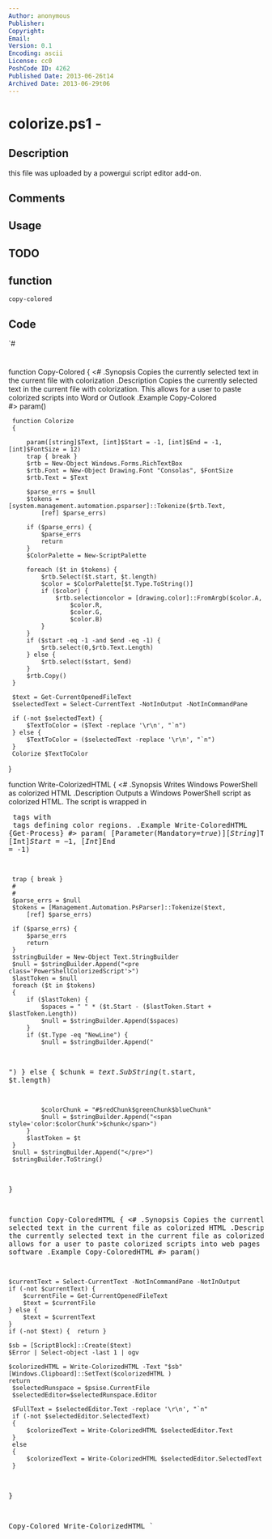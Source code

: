 ```yaml
---
Author: anonymous
Publisher: 
Copyright: 
Email: 
Version: 0.1
Encoding: ascii
License: cc0
PoshCode ID: 4262
Published Date: 2013-06-26t14
Archived Date: 2013-06-29t06
---
```


# colorize.ps1 - 

## Description

this file was uploaded by a powergui script editor add-on.

## Comments



## Usage



## TODO



## function

`copy-colored`

## Code

`#
 #
 function Copy-Colored
 {
     <#
     .Synopsis
         Copies the currently selected text in the current file with colorization
     .Description
         Copies the currently selected text in the current file with colorization.
         This allows for a user to paste colorized scripts into Word or Outlook
     .Example
         Copy-Colored  
     #>
     param()
     
     function Colorize
     {
 
         param([string]$Text, [int]$Start = -1, [int]$End = -1, [int]$FontSize = 12)
         trap { break }
         $rtb = New-Object Windows.Forms.RichTextBox    
         $rtb.Font = New-Object Drawing.Font "Consolas", $FontSize 
         $rtb.Text = $Text
 
         $parse_errs = $null
         $tokens = [system.management.automation.psparser]::Tokenize($rtb.Text,
             [ref] $parse_errs)
 
         if ($parse_errs) {
             $parse_errs
             return
         }
         $ColorPalette = New-ScriptPalette 
 
         foreach ($t in $tokens) {
             $rtb.Select($t.start, $t.length)
             $color = $ColorPalette[$t.Type.ToString()]            
             if ($color) {
                 $rtb.selectioncolor = [drawing.color]::FromArgb($color.A, 
                     $color.R, 
                     $color.G, 
                     $color.B)
             }
         }
         if ($start -eq -1 -and $end -eq -1) {
             $rtb.select(0,$rtb.Text.Length)
         } else {
             $rtb.select($start, $end)
         }
         $rtb.Copy()
     }
     
     $text = Get-CurrentOpenedFileText    
     $selectedText = Select-CurrentText -NotInOutput -NotInCommandPane
            
     if (-not $selectedText) {
         $TextToColor = ($Text -replace '\r\n', "`n")
     } else {        
         $TextToColor = ($selectedText -replace '\r\n', "`n")
     }
     Colorize $TextToColor  
 }
 
 function Write-ColorizedHTML {
     <#
     .Synopsis
         Writes Windows PowerShell as colorized HTML
     .Description
         Outputs a Windows PowerShell script as colorized HTML.
         The script is wrapped in <PRE> tags with <SPAN> tags defining color regions.
     .Example
         Write-ColoredHTML {Get-Process}
     #>
     param(
         [Parameter(Mandatory=$true)]
         [String]$Text,
         [Int]$Start = -1,
         [Int]$End = -1)
     
     trap { break } 
     #
     #
     $parse_errs = $null
     $tokens = [Management.Automation.PsParser]::Tokenize($text,
         [ref] $parse_errs)
  
     if ($parse_errs) {
         $parse_errs
         return
     }
     $stringBuilder = New-Object Text.StringBuilder
     $null = $stringBuilder.Append("<pre class='PowerShellColorizedScript'>")
     $lastToken = $null
     foreach ($t in $tokens)
     {
         if ($lastToken) {
             $spaces = " " * ($t.Start - ($lastToken.Start + $lastToken.Length))
             $null = $stringBuilder.Append($spaces)
         }
         if ($t.Type -eq "NewLine") {
             $null = $stringBuilder.Append("            
 ")
         } else {
             $chunk = $text.SubString($t.start, $t.length)
             
             $colorChunk = "#$redChunk$greenChunk$blueChunk"
             $null = $stringBuilder.Append("<span style='color:$colorChunk'>$chunk</span>")                    
         }                       
         $lastToken = $t
     }
     $null = $stringBuilder.Append("</pre>")
     $stringBuilder.ToString()
 }    
 
 function Copy-ColoredHTML 
 {
     <#
     .Synopsis
         Copies the currently selected text in the current file as colorized HTML
     .Description
         Copies the currently selected text in the current file as colorized HTML
         This allows for a user to paste colorized scripts into web pages or blogging 
         software
     .Example
         Copy-ColoredHTML
     #>
     param()
     
 	$currentText = Select-CurrentText -NotInCommandPane -NotInOutput
 	if (-not $currentText) {
 		$currentFile = Get-CurrentOpenedFileText		
 		$text = $currentFile
 	} else {
 		$text = $currentText
 	}
 	if (-not $text) {  return }
 	
 	$sb = [ScriptBlock]::Create($text)
 	$Error | Select-object -last 1 | ogv
 	
 	$colorizedHTML = Write-ColorizedHTML -Text "$sb"
 	[Windows.Clipboard]::SetText($colorizedHTML )
 	return
     $selectedRunspace = $psise.CurrentFile
     $selectedEditor=$selectedRunspace.Editor
 
     $FullText = $selectedEditor.Text -replace '\r\n', "`n"
     if (-not $selectedEditor.SelectedText)
     {
         $colorizedText = Write-ColorizedHTML $selectedEditor.Text
     }
     else
     {
         $colorizedText = Write-ColorizedHTML $selectedEditor.SelectedText
     }
     
 }
 
 
 Copy-Colored
 Write-ColorizedHTML
`

